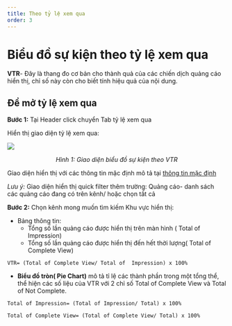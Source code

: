```yaml
---
title: Theo tỷ lệ xem qua
order: 3
---
```


# Biểu đồ sự kiện theo tỷ lệ xem qua
**VTR**- Đây là thang đo cơ bản cho thành quả của các chiến dịch quảng cáo hiển thị, chỉ số này còn cho biết tính hiệu quả của nội dung.

## Để mở tỷ lệ xem qua
**Bước 1:** Tại Header click chuyển Tab tỷ lệ xem qua

Hiển thị giao diện tỷ lệ xem qua:

![](/images/dai/event-chart-by-vtr.png)

<center>

*Hình 1: Giao diện biểu đồ sự kiện theo VTR*

</center>

Giao diện hiển thị với các thông tin mặc định mô tả tại [thông tin mặc định](../a-open-statistic)

*Lưu ý:* Giao diện hiển thị quick filter thêm trường: Quảng cáo- danh sách các quảng cáo đang có trên kênh/ hoặc chọn tất cả

**Bước 2:** Chọn kênh mong muốn tìm kiếm Khu vực hiển thị:
* Bảng thông tin:
    * Tổng số lần quảng cáo được hiển thị trên màn hình ( Total of Impression)
    * Tổng số lần quảng cáo được hiển thị đến hết thời lượng( Total of Complete View)

``` 
VTR= (Total of Complete View/ Total of  Impression) x 100%
```

* **Biểu đồ tròn( Pie Chart)** mô tả tỉ lệ các thành phần trong một tổng thể, thể hiện các số liệu của VTR với 2 chỉ số Total of Complete View và Total of Not Complete.

```
Total of Impression= (Total of Impression/ Total) x 100%
```

```
Total of Complete View= (Total of Complete View/ Total) x 100%
```

 